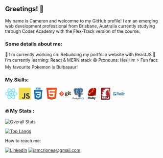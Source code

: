 ## Greetings! 👋
My name is Cameron and welcomne to my GitHub profile!
I am an emerging web development professional from Brisbane, Australia currently studying through Coder Academy with the Flex-Track version of the course.

### Some details about me:

  🔭 I’m currently working on: Rebuilding my portfolio website with ReactJS
  🌱 I’m currently learning: React & MERN stack
  😄 Pronouns: He/Him
  ⚡ Fun fact: My favourite Pokemon is Bulbasaur!

### My Skills:
<div>
  <img src="https://github.com/devicons/devicon/blob/master/icons/react/react-original.svg" title="React" alt="React" width="40" height="40"/>
  <img src="https://github.com/devicons/devicon/blob/master/icons/javascript/javascript-original.svg" title="JavaScript" alt="JavaScript" width="40" height="40"/>
  <img src="https://github.com/devicons/devicon/blob/master/icons/css3/css3-plain-wordmark.svg"  title="CSS3" alt="CSS" width="40" height="40"/>
  <img src="https://github.com/devicons/devicon/blob/master/icons/html5/html5-original.svg" title="HTML5" alt="HTML" width="40" height="40"/>
  <img src="https://github.com/devicons/devicon/blob/master/icons/git/git-original-wordmark.svg" title="Git" **alt="Git" width="40" height="40"/>
  <img src="https://github.com/devicons/devicon/blob/master/icons/postgresql/postgresql-original-wordmark.svg" title="PostgreSQL" **alt="PostgreSQL" width="40"             height="40"/>
  <img src="https://github.com/devicons/devicon/blob/master/icons/ruby/ruby-original-wordmark.svg" title="Ruby" **alt="Ruby" width="40" height="40"/>
  <img src="https://github.com/devicons/devicon/blob/master/icons/rails/rails-original-wordmark.svg" title="Rails" **alt="Rails" width="40" height="40"/>
  <img src="https://github.com/devicons/devicon/blob/master/icons/trello/trello-plain-wordmark.svg" title="Trello" **alt="Trello" width="40" height="40"/>
</div>

### :fire: My Stats :

![Overall Stats](https://github-readme-stats.vercel.app/api?username=iamcrjones&count_private=true&show_icons=true&hide=contribs&theme=tokyonight)

[![Top Langs](https://github-readme-stats.vercel.app/api/top-langs/?username=iamcrjones&layout=compact&theme=tokyonight)](https://github.com/anuraghazra/github-readme-stats)

How to reach me:

<a href="https://www.linkedin.com/in/iamcrjones/">![LinkedIn](https://img.shields.io/badge/LinkedIn-0077B5?style=for-the-badge&logo=linkedin&logoColor=white)</a>
<a href="mailto:iamcrjones@gmail.com">![iamcrjones@gmail.com](https://img.shields.io/badge/Gmail-D14836?style=for-the-badge&logo=gmail&logoColor=white)</a>

<!--
**iamcrjones/iamcrjones** is a ✨ _special_ ✨ repository because its `README.md` (this file) appears on your GitHub profile.

Here are some ideas to get you started:

- 🔭 I’m currently working on ...
- 🌱 I’m currently learning ...
- 👯 I’m looking to collaborate on ...
- 🤔 I’m looking for help with ...
- 💬 Ask me about ...
- 📫 How to reach me: ...
- 😄 Pronouns: ...
- ⚡ Fun fact: ...
-->
